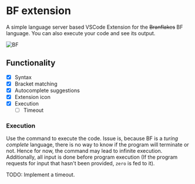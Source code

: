 # BF extension

A simple language server based VSCode Extension for the ~~Branflakes~~ BF language. You can also execute your code and see its output.

![BF](https://chrisvrose.github.io/static/projects/screenshots/bf-server.png)
## Functionality

- [X] Syntax
- [X] Bracket matching
- [X] Autocomplete suggestions
- [X] Extension icon
- [X] Execution
  - [ ] Timeout

### Execution

Use the command to execute the code. 
Issue is, because BF is a *turing complete* language, there is no way to know if the program will terminate or not. Hence for now, the command may lead to infinite execution. 
Additionally, all input is done before program execution (If the program requests for input that hasn't been provided, `zero` is fed to it).

TODO: Implement a timeout.
